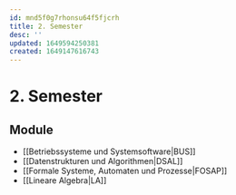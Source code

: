 ```yaml
---
id: mnd5f0g7rhonsu64f5fjcrh
title: 2. Semester
desc: ''
updated: 1649594250381
created: 1649147616743
---
```


# 2. Semester
## Module
- [[Betriebssysteme und Systemsoftware|BUS]]
- [[Datenstrukturen und Algorithmen|DSAL]]
- [[Formale Systeme, Automaten und Prozesse|FOSAP]]
- [[Lineare Algebra|LA]]